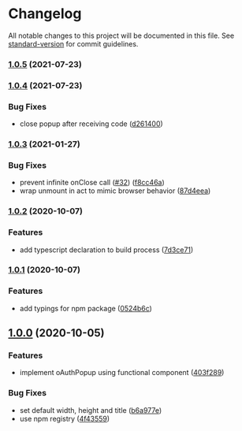 # Changelog

All notable changes to this project will be documented in this file. See [standard-version](https://github.com/conventional-changelog/standard-version) for commit guidelines.

### [1.0.5](https://github.com/XD2Sketch/react-oauth-popup/compare/v1.0.4...v1.0.5) (2021-07-23)

### [1.0.4](https://github.com/XD2Sketch/react-oauth-popup/compare/v1.0.3...v1.0.4) (2021-07-23)


### Bug Fixes

* close popup after receiving code ([d261400](https://github.com/XD2Sketch/react-oauth-popup/commit/d2614005984dba2adf59ea60c64830e1ff4b6459))

### [1.0.3](https://github.com/kgoedecke/react-oauth-popup/compare/v1.0.2...v1.0.3) (2021-01-27)


### Bug Fixes

* prevent infinite onClose call ([#32](https://github.com/kgoedecke/react-oauth-popup/issues/32)) ([f8cc46a](https://github.com/kgoedecke/react-oauth-popup/commit/f8cc46aadc5c62813c6b358acb47835bc6f6e152))
* wrap unmount in act to mimic browser behavior ([87d4eea](https://github.com/kgoedecke/react-oauth-popup/commit/87d4eeaeadca33b00568bfd21a96c2e25dbcb6b7))

### [1.0.2](https://github.com/kgoedecke/react-oauth-popup/compare/v1.0.1...v1.0.2) (2020-10-07)


### Features

* add typescript declaration to build process ([7d3ce71](https://github.com/kgoedecke/react-oauth-popup/commit/7d3ce719c19045f3fd68c75b094ccec3bf3d2043))

### [1.0.1](https://github.com/kgoedecke/react-oauth-popup/compare/v1.0.0...v1.0.1) (2020-10-07)


### Features

* add typings for npm package ([0524b6c](https://github.com/kgoedecke/react-oauth-popup/commit/0524b6c0833fa1af6e6702a10995fb0d08fd06a8))

## [1.0.0](https://github.com/kgoedecke/react-oauth-popup/compare/v0.1.1...v1.0.0) (2020-10-05)


### Features

* implement oAuthPopup using functional component ([403f289](https://github.com/kgoedecke/react-oauth-popup/commit/403f289e5180110280c87fc826fa1da15c569aad))


### Bug Fixes

* set default width, height and title ([b6a977e](https://github.com/kgoedecke/react-oauth-popup/commit/b6a977edb1723c846dc2105b8becc7f0ca4a4e32))
* use npm registry ([4f43559](https://github.com/kgoedecke/react-oauth-popup/commit/4f435595c6a0192454f03e5aef8024a2dc428477))
